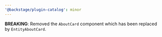 ```yaml
---
'@backstage/plugin-catalog': minor
---
```


**BREAKING**: Removed the `AboutCard` component which has been replaced by `EntityAboutCard`.
